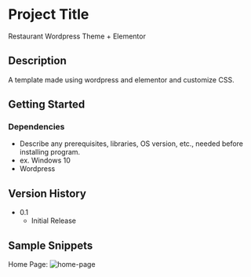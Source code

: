 # Project Title

Restaurant Wordpress Theme + Elementor

## Description

A template made using wordpress and elementor and customize CSS. 

## Getting Started

### Dependencies

* Describe any prerequisites, libraries, OS version, etc., needed before installing program.
* ex. Windows 10
* Wordpress

## Version History

* 0.1
    * Initial Release

## Sample Snippets

Home Page: 
![home-page](https://github.com/user-attachments/assets/0fc96eee-1d4a-4c6c-aa5f-09d810c6dbd4)
